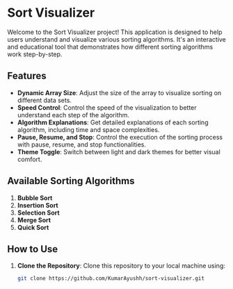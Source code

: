 # Sort Visualizer

Welcome to the Sort Visualizer project! This application is designed to help users understand and visualize various sorting algorithms. It's an interactive and educational tool that demonstrates how different sorting algorithms work step-by-step.

## Features

- **Dynamic Array Size**: Adjust the size of the array to visualize sorting on different data sets.
- **Speed Control**: Control the speed of the visualization to better understand each step of the algorithm.
- **Algorithm Explanations**: Get detailed explanations of each sorting algorithm, including time and space complexities.
- **Pause, Resume, and Stop**: Control the execution of the sorting process with pause, resume, and stop functionalities.
- **Theme Toggle**: Switch between light and dark themes for better visual comfort.

## Available Sorting Algorithms

1. **Bubble Sort**
2. **Insertion Sort**
3. **Selection Sort**
4. **Merge Sort**
5. **Quick Sort**

## How to Use

1. **Clone the Repository**: Clone this repository to your local machine using:
   ```sh
   git clone https://github.com/KumarAyushh/sort-visualizer.git
